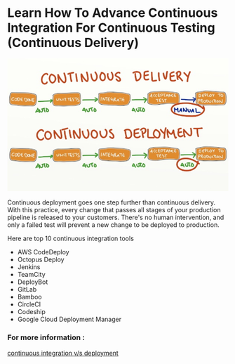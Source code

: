 # Learn How To Advance Continuous Integration For Continuous Testing (Continuous Delivery)
![](Images/cd.png)

Continuous deployment goes one step further than continuous delivery. With this practice, every change that passes all stages of your production pipeline is released to your customers. There's no human intervention, and only a failed test will prevent a new change to be deployed to production.

Here are top 10 continuous integration tools 
- AWS CodeDeploy
- Octopus Deploy
- Jenkins
- TeamCity
- DeployBot
- GitLab
- Bamboo
- CircleCI
- Codeship
- Google Cloud Deployment Manager

### For more information :
[continuous integration v/s deployment](https://www.atlassian.com/continuous-delivery/principles/continuous-integration-vs-delivery-vs-deployment#:~:text=CI%20stands%20for%20continuous%20integration,continuous%20delivery%20or%20continuous%20deployment)